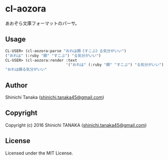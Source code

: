 # cl-aozora

あおぞら文庫フォーマットのパーサ。

## Usage

```lisp
CL-USER> (cl-aozora:parse "おれは頗《すこぶ》る気分がいい")
("おれは" (:ruby "頗" "すこぶ") "る気分がいい")
CL-USER> (cl-aozora:render :text
                           '("おれは" (:ruby "頗" "すこぶ") "る気分がいい"))
"おれは頗る気分がいい"
```


## Author

Shinichi Tanaka (shinichi.tanaka45@gmail.com)

## Copyright

Copyright (c) 2016 Shinichi TANAKA (shinichi.tanaka45@gmail.com)

## License

Licensed under the MIT License.
